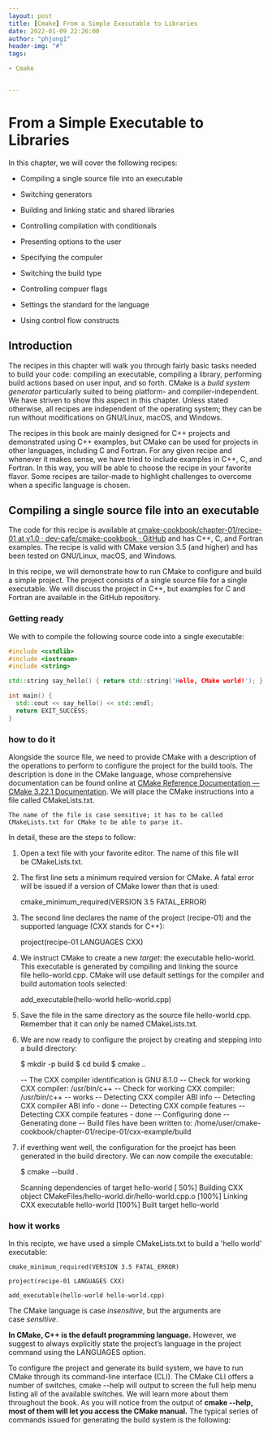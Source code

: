```yaml
---
layout: post
title: [Cmake] From a Simple Executable to Libraries
date: 2022-01-09 22:26:00
author: "phjung1"
header-img: "#"
tags:

- Cmake


---
```


# From a Simple Executable to Libraries



In this chapter, we will cover the following recipes:

- Compiling a single source file into an executable

- Switching generators

- Building and linking static and shared libraries

- Controlling compilation with conditionals

- Presenting options to the user

- Specifying the compuler

- Switching the build type

- Controlling compuer flags

- Settings the standard for the language

- Using control flow constructs



## Introduction

The recipes in this chapter will walk you through fairly basic tasks needed to build your code: compiling an executable, compiling a library, performing build actions based on user input, and so forth. CMake is a *build system generator* particularly suited to being platform- and compiler-independent. We have striven to show this aspect in this chapter. Unless stated otherwise, all recipes are independent of the operating system; they can be run without modifications on GNU/Linux, macOS, and Windows.

The recipes in this book are mainly designed for C++ projects and demonstrated using C++ examples, but CMake can be used for projects in other languages, including C and Fortran. For any given recipe and whenever it makes sense, we have tried to include examples in C++, C, and Fortran. In this way, you will be able to choose the recipe in your favorite flavor. Some recipes are tailor-made to highlight challenges to overcome when a specific language is chosen.



## Compiling a single source file into an executable

The code for this recipe is available at [cmake-cookbook/chapter-01/recipe-01 at v1.0 · dev-cafe/cmake-cookbook · GitHub](https://github.com/dev-cafe/cmake-cookbook/tree/v1.0/chapter-01/recipe-01) and has C++, C, and Fortran examples. The recipe is valid with CMake version 3.5 (and higher) and has been tested on GNU/Linux, macOS, and Windows.



In this recipe, we will demonstrate how to run CMake to configure and build a simple project. The project consists of a single source file for a single executable. We will discuss the project in C++, but examples for C and Fortran are available in the GitHub repository.



### Getting ready

We with to compile the following source code into a single executable:

```cpp
#include <cstdlib>
#include <iostream>
#include <string>

std::string say_hello() { return std::string('Hello, CMake world!'); }

int main() {
  std::cout << say_hello() << std::endl;
  return EXIT_SUCCESS;
}
```



### how to do it

Alongside the source file, we need to provide CMake with a description of the operations to perform to configure the project for the build tools. The description is done in the CMake language, whose comprehensive documentation can be found online at [CMake Reference Documentation &mdash; CMake 3.22.1 Documentation](https://cmake.org/cmake/help/latest/). We will place the CMake instructions into a file called CMakeLists.txt.



    The name of the file is case sensitive; it has to be called CMakeLists.txt for CMake to be able to parse it.

In detail, these are the steps to follow:



1. Open a text file with your favorite editor. The name of this file will be CMakeLists.txt.
2. The first line sets a minimum required version for CMake. A fatal error will be issued if a version of CMake lower than that is used:

    cmake_minimum_required(VERSION 3.5 FATAL_ERROR)

3. The second line declares the name of the project (recipe-01) and the supported language (CXX stands for C++):

    project(recipe-01 LANGUAGES CXX)

4. We instruct CMake to create a new *target*: the executable hello-world. This executable is generated by compiling and linking the source file hello-world.cpp. CMake will use default settings for the compiler and build automation tools selected:

    add_executable(hello-world hello-world.cpp)

5. Save the file in the same directory as the source file hello-world.cpp. Remember that it can only be named CMakeLists.txt.
6. We are now ready to configure the project by creating and stepping into a build directory:

    $ mkdir -p build
    $ cd build
    $ cmake ..
    
    -- The CXX compiler identification is GNU 8.1.0
    -- Check for working CXX compiler: /usr/bin/c++
    -- Check for working CXX compiler: /usr/bin/c++ -- works
    -- Detecting CXX compiler ABI info
    -- Detecting CXX compiler ABI info - done
    -- Detecting CXX compile features
    -- Detecting CXX compile features - done
    -- Configuring done
    -- Generating done
    -- Build files have been written to: /home/user/cmake-cookbook/chapter-01/recipe-01/cxx-example/build

7. if everthing went well, the configuration for the proejct has been generated in the build directory. We can now compile the executable:

    $ cmake --build .
    
    Scanning dependencies of target hello-world
    [ 50%] Building CXX object CMakeFiles/hello-world.dir/hello-world.cpp.o
    [100%] Linking CXX executable hello-world
    [100%] Built target hello-world



### how it works

In this recipte, we have used a simple CMakeLists.txt to build a 'hello world' executable:

    cmake_minimum_required(VERSION 3.5 FATAL_ERROR)
    
    project(recipe-01 LANGUAGES CXX)
    
    add_executable(hello-world hello-world.cpp)

 The CMake language is case *insensitive*, but the arguments are case *sensitive*.

**In CMake, C++ is the default programming language.** However, we suggest to always explicitly state the project’s language in the project command using the LANGUAGES option.



To configure the project and generate its build system, we have to run CMake through its command-line interface (CLI). The CMake CLI offers a number of switches, cmake --help will output to screen the full help menu listing all of the available switches. We will learn more about them throughout the book. As you will notice from the output of **cmake --help, most of them will let you access the CMake manual.** The typical series of commands issued for generating the build system is the following:


